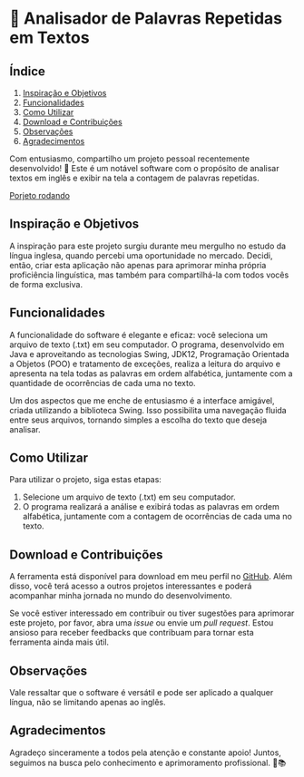 <h1>🚀 Analisador de Palavras Repetidas em Textos</h1>
    <h2>Índice</h2>
    <ol>
        <li><a href="#inspiracao-objetivos">Inspiração e Objetivos</a></li>
        <li><a href="#funcionalidades">Funcionalidades</a></li>
        <li><a href="#como-utilizar">Como Utilizar</a></li>
        <li><a href="#download-e-contribuicoes">Download e Contribuições</a></li>
        <li><a href="#observacoes">Observações</a></li>
        <li><a href="#agradecimentos">Agradecimentos</a></li>
    </ol>
    <p>Com entusiasmo, compartilho um projeto pessoal recentemente desenvolvido! 🚀 Este é um notável software com o
        propósito de analisar textos em inglês e exibir na tela a contagem de palavras repetidas.</p>
        <a href="https://github.com/edvaldovitor250/PalavrasFrequenteIngles/assets/116117189/01507705-d2e9-4007-b2a1-98494dc0ee3f
">Porjeto rodando</a>
        <h2 id="inspiracao-objetivos">Inspiração e Objetivos</h2>
    <p>A inspiração para este projeto surgiu durante meu mergulho no estudo da língua inglesa, quando percebi uma
        oportunidade no mercado. Decidi, então, criar esta aplicação não apenas para aprimorar minha própria proficiência
        linguística, mas também para compartilhá-la com todos vocês de forma exclusiva.</p>
    <h2 id="funcionalidades">Funcionalidades</h2>
    <p>A funcionalidade do software é elegante e eficaz: você seleciona um arquivo de texto (.txt) em seu computador. O
        programa, desenvolvido em Java e aproveitando as tecnologias Swing, JDK12, Programação Orientada a Objetos (POO)
        e tratamento de exceções, realiza a leitura do arquivo e apresenta na tela todas as palavras em ordem
        alfabética, juntamente com a quantidade de ocorrências de cada uma no texto.</p>
    <p>Um dos aspectos que me enche de entusiasmo é a interface amigável, criada utilizando a biblioteca Swing. Isso
        possibilita uma navegação fluida entre seus arquivos, tornando simples a escolha do texto que deseja
        analisar.</p>
    <h2 id="como-utilizar">Como Utilizar</h2>
    <p>Para utilizar o projeto, siga estas etapas:</p>
    <ol>
        <li>Selecione um arquivo de texto (.txt) em seu computador.</li>
        <li>O programa realizará a análise e exibirá todas as palavras em ordem alfabética, juntamente com a contagem de
            ocorrências de cada uma no texto.</li>
    </ol>
    <h2 id="download-e-contribuicoes">Download e Contribuições</h2>
    <p>A ferramenta está disponível para download em meu perfil no <a href="link_para_o_projeto">GitHub</a>. Além disso, você terá acesso a outros projetos interessantes e poderá acompanhar minha jornada no mundo do desenvolvimento.</p>
    <p>Se você estiver interessado em contribuir ou tiver sugestões para aprimorar este projeto, por favor, abra uma <em>issue</em> ou envie um <em>pull request</em>. Estou ansioso para receber feedbacks que contribuam para tornar esta ferramenta ainda mais útil.</p>
    <h2 id="observacoes">Observações</h2>
    <p>Vale ressaltar que o software é versátil e pode ser aplicado a qualquer língua, não se limitando apenas ao inglês.</p>
    <h2 id="agradecimentos">Agradecimentos</h2>
    <p>Agradeço sinceramente a todos pela atenção e constante apoio! Juntos, seguimos na busca pelo conhecimento e aprimoramento profissional. 🌟📚</p>
